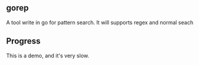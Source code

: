 ## gorep 

A tool write in go for pattern search. It will supports regex and normal seach


## Progress

This is a demo, and it's very slow. 
